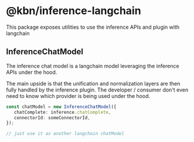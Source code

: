 # @kbn/inference-langchain

This package exposes utilities to use the inference APIs and plugin with langchain

## InferenceChatModel

The inference chat model is a langchain model leveraging the inference APIs under the hood.

The main upside is that the unification and normalization layers are then fully handled
by the inference plugin. The developer / consumer don't even need to know which provider 
is being used under the hood.

```ts
const chatModel = new InferenceChatModel({
   chatComplete: inference.chatComplete,
   connectorId: someConnectorId,
});

// just use it as another langchain chatModel
```

